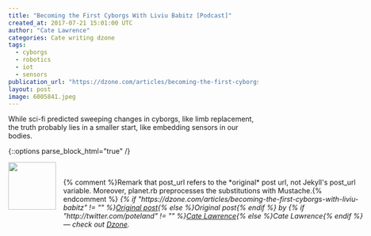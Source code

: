 ```yaml
---
title: "Becoming the First Cyborgs With Liviu Babitz [Podcast]"
created_at: 2017-07-21 15:01:00 UTC
author: "Cate Lawrence"
categories: Cate writing dzone
tags: 
  - cyborgs
  - robotics
  - iot
  - sensors
publication_url: "https://dzone.com/articles/becoming-the-first-cyborgs-with-liviu-babitz"
layout: post
image: 6005841.jpeg
---
```

While sci-fi predicted sweeping changes in cyborgs, like limb replacement, the truth probably lies in a smaller start, like embedding sensors in our bodies.


{::options parse_block_html="true" /}
<div class="author">
   <img src="http://www.rss-specifications.com/rss-spec-rss.gif" style="width: 96px; height: 96;">
   <span style="position: absolute; padding: 32px 15px;">{% comment %}Remark that post_url refers to the *original* post url, not Jekyll's post_url variable. Moreover, planet.rb preprocesses the substitutions with Mustache.{% endcomment %}
      <i>{% if "https://dzone.com/articles/becoming-the-first-cyborgs-with-liviu-babitz" != "" %}<a href="https://dzone.com/articles/becoming-the-first-cyborgs-with-liviu-babitz">Original post</a>{% else %}Original post{% endif %} by {% if "http://twitter.com/poteland" != "" %}<a href="http://twitter.com/poteland">Cate Lawrence</a>{% else %}Cate Lawrence{% endif %} &mdash; check out <a href="https://dzone.com">Dzone</a>.</i>
  </span>
</div>
